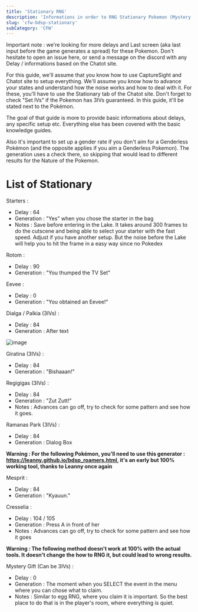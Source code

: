```yaml
---
title: 'Stationary RNG'
description: 'Informations in order to RNG Stationary Pokemon (Mystery Gift included)'
slug: 'cfw-bdsp-stationary'
subCategory: 'CFW'
---
```


Important note : we're looking for more delays and Last screen (aka last input before the game generates a spread) for these Pokemon. Don't hesitate to open an issue here, or send a message on the discord with any Delay / informations based on the Chatot site.

For this guide, we'll assume that you know how to use CaptureSight and Chatot site to setup everything. We'll assume you know how to advance your states and understand how the noise works and how to deal with it. For these, you'll have to use the Stationary tab of the Chatot site. Don't forget to check "Set IVs" if the Pokemon has 3IVs guaranteed. In this guide, it'll be stated next to the Pokémon.

The goal of that guide is more to provide basic informations about delays, any specific setup etc. Everything else has been covered with the basic knowledge guides.

Also it's important to set up a gender rate if you don't aim for a Genderless Pokémon (and the opposite applies if you aim a Genderless Pokemon). The generation uses a check there, so skipping that would lead to different results for the Nature of the Pokemon.

# List of Stationary

Starters :
- Delay : 64
- Generation : "Yes" when you chose the starter in the bag
- Notes : Save before entering in the Lake. It takes around 300 frames to do the cutscene and being able to select your starter with the fast speed. Adjust if you have another setup. But the noise before the Lake will help you to hit the frame in a easy way since no Pokedex

Rotom :
- Delay : 90
- Generation : "You thumped the TV Set"

Eevee :
- Delay : 0
- Generation : "You obtained an Eevee!"

Dialga / Palkia (3IVs) : 
- Delay : 84
- Generation : After text

![image](https://user-images.githubusercontent.com/25870563/144486236-9911d1ad-1d62-4303-97ff-67dc1fedb2ab.png)


Giratina (3IVs) :
- Delay : 84 
- Generation : "Bishaaan!"

Regigigas (3IVs) :
- Delay : 84 
- Generation : "Zut Zutt!"
- Notes : Advances can go off, try to check for some pattern and see how it goes.

Ramanas Park (3IVs) : 
- Delay : 84
- Generation : Dialog Box

**Warning : For the following Pokémon, you'll need to use this generator : https://leanny.github.io/bdsp_roamers.html, it's an early but 100% working tool, thanks to Leanny once again**

Mesprit : 
- Delay : 84
- Generation : "Kyauun."

Cresselia : 
- Delay : 104 / 105
- Generation : Press A in front of her
- Notes : Advances can go off, try to check for some pattern and see how it goes

**Warning : The following method doesn't work at 100% with the actual tools. It doesn't change the how to RNG it, but could lead to wrong results.**

Mystery Gift (Can be 3IVs) :
- Delay : 0
- Generation : The moment when you SELECT the event in the menu where you can chose what to claim.
- Notes : Similar to egg RNG, where you claim it is important. So the best place to do that is in the player's room, where everything is quiet.
